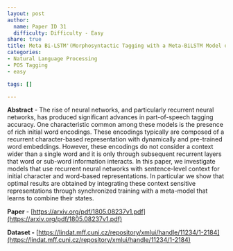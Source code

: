 ```yaml
---
layout: post
author:
  name: Paper ID 31
  difficulty: Difficulty - Easy
share: true
title: Meta Bi-LSTM'(Morphosyntactic Tagging with a Meta-BiLSTM Model over Context Sensitive Token Encodings)
categories:
- Natural Language Processing
- POS Tagging
- easy

tags: []

---
```

**Abstract** - The rise of neural networks, and particularly recurrent neural networks, has produced significant advances in part-of-speech tagging accuracy. One characteristic common among these models is the presence of rich initial word encodings. These encodings typically are composed of a recurrent character-based representation with dynamically and pre-trained word embeddings. However, these encodings do not consider a context wider than a single word and it is only through subsequent recurrent layers that word or sub-word information interacts. In this paper, we investigate models that use recurrent neural networks with sentence-level context for initial character and word-based representations. In particular we show that optimal results are obtained by integrating these context sensitive representations through synchronized training with a meta-model that learns to combine their states.

**Paper** - [https://arxiv.org/pdf/1805.08237v1.pdf](https://arxiv.org/pdf/1805.08237v1.pdf)

**Dataset -** [https://lindat.mff.cuni.cz/repository/xmlui/handle/11234/1-2184](https://lindat.mff.cuni.cz/repository/xmlui/handle/11234/1-2184)
    